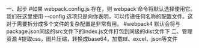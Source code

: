 一、起步
#如果 webpack.config.js 存在，则 webpack 命令将默认选择使用它。我们在这里使用 --config 选项只是向你表明，可以传递任何名称的配置文件。这对于需要拆分成多个文件的复杂配置是非常有用。
#webpack4 默认会将与package.json同级的src文件下的index.js文件打包到同级的dist文件下
二、管理资源
#提取css，图片压缩，转换成base64，加载ttf、excel、json等文件